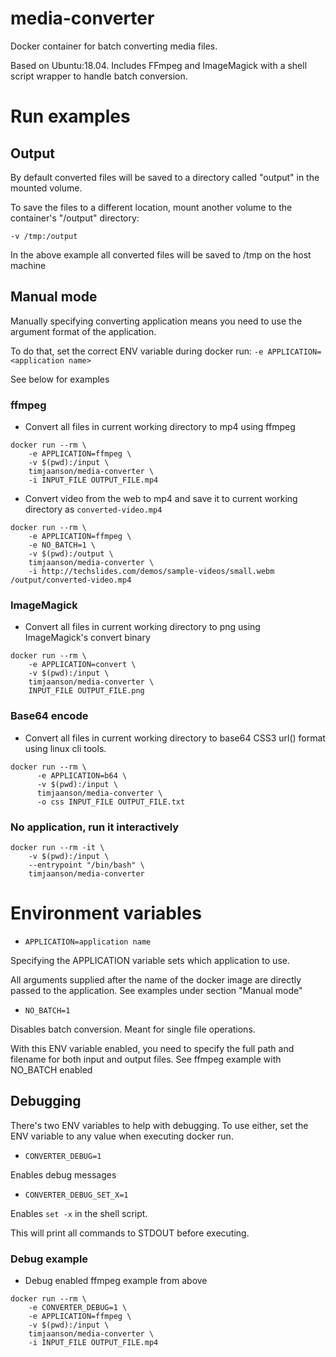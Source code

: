 # media-converter
Docker container for batch converting media files.

Based on Ubuntu:18.04. Includes FFmpeg and ImageMagick with a shell script wrapper to handle batch conversion.

# Run examples

## Output
By default converted files will be saved to a directory called "output" in the mounted volume.

To save the files to a different location, mount another volume to the container's "/output" directory:

  `-v /tmp:/output`

In the above example all converted files will be saved to /tmp on the host machine

## Manual mode
Manually specifying converting application means you need to use the argument format of the application.

To do that, set the correct ENV variable during docker run: `-e APPLICATION=<application name>`

See below for examples

### ffmpeg
* Convert all files in current working directory to mp4 using ffmpeg
```
docker run --rm \
    -e APPLICATION=ffmpeg \
    -v $(pwd):/input \
    timjaanson/media-converter \
    -i INPUT_FILE OUTPUT_FILE.mp4
```

* Convert video from the web to mp4 and save it to current working directory as `converted-video.mp4`
```
docker run --rm \
    -e APPLICATION=ffmpeg \
    -e NO_BATCH=1 \
    -v $(pwd):/output \
    timjaanson/media-converter \
    -i http://techslides.com/demos/sample-videos/small.webm /output/converted-video.mp4
```

### ImageMagick
* Convert all files in current working directory to png using ImageMagick's convert binary
```
docker run --rm \
    -e APPLICATION=convert \
    -v $(pwd):/input \
    timjaanson/media-converter \
    INPUT_FILE OUTPUT_FILE.png
```

### Base64 encode
* Convert all files in current working directory to base64 CSS3 url() format using linux cli tools.
```
docker run --rm \
      -e APPLICATION=b64 \
      -v $(pwd):/input \
      timjaanson/media-converter \
      -o css INPUT_FILE OUTPUT_FILE.txt
```

### No application, run it interactively
```
docker run --rm -it \
    -v $(pwd):/input \
    --entrypoint "/bin/bash" \
    timjaanson/media-converter
```

# Environment variables
* `APPLICATION=application name`

Specifying the APPLICATION variable sets which application to use.

All arguments supplied after the name of the docker image are directly passed to the application. See examples under section "Manual mode"


* `NO_BATCH=1`

Disables batch conversion. Meant for single file operations.

With this ENV variable enabled, you need to specify the full path and filename for both input and output files.
See ffmpeg example with NO_BATCH enabled

## Debugging
There's two ENV variables to help with debugging. 
To use either, set the ENV variable to any value when executing docker run.

* `CONVERTER_DEBUG=1`

Enables debug messages


* `CONVERTER_DEBUG_SET_X=1`

Enables `set -x` in the shell script.

This will print all commands to STDOUT before executing.

### Debug example
* Debug enabled ffmpeg example from above
```
docker run --rm \
    -e CONVERTER_DEBUG=1 \
    -e APPLICATION=ffmpeg \
    -v $(pwd):/input \
    timjaanson/media-converter \
    -i INPUT_FILE OUTPUT_FILE.mp4
```